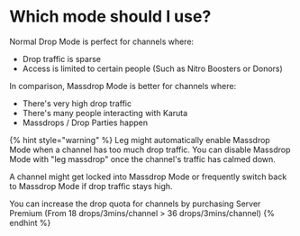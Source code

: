 # Which mode should I use?

Normal Drop Mode is perfect for channels where:

* Drop traffic is sparse
* Access is limited to certain people (Such as Nitro Boosters or Donors)

In comparison, Massdrop Mode is better for channels where:

* There's very high drop traffic
* There's many people interacting with Karuta
* Massdrops / Drop Parties happen

{% hint style="warning" %}
Leg might automatically enable Massdrop Mode when a channel has too much drop traffic. You can disable Massdrop Mode with "leg massdrop" once the channel's traffic has calmed down.

A channel might get locked into Massdrop Mode or frequently switch back to Massdrop Mode if drop traffic stays high.

You can increase the drop quota for channels by purchasing Server Premium (From 18 drops/3mins/channel > 36 drops/3mins/channel)
{% endhint %}
